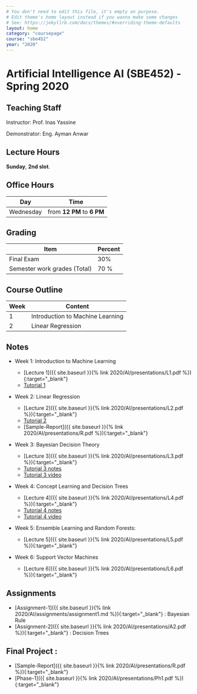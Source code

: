```yaml
---
# You don't need to edit this file, it's empty on purpose.
# Edit theme's home layout instead if you wanna make some changes
# See: https://jekyllrb.com/docs/themes/#overriding-theme-defaults
layout: home
category: "coursepage"
course: "sbe452"
year: "2020"
---
```

# Artificial Intelligence AI \(SBE452\) - Spring 2020

## Teaching Staff

Instructor: Prof. Inas Yassine

Demonstrator:  Eng. Ayman Anwar  

## Lecture Hours

**Sunday**, **2nd slot**.

## Office Hours

| Day | Time |
|-----|-----------|
| Wednesday | from **12 PM** to **6 PM** |

## Grading

| Item | Percent  |
|-----|-----------|
| Final Exam | 30%  |
| Semester work grades (Total) | 70 % |


## Course Outline

| Week | Content |
|------|---------| 
|   1  | Introduction to Machine Learning| 
|   2  | Linear Regression|  


## Notes
* Week 1: Introduction to Machine Learning
    * [Lecture 1]({{ site.baseurl }}{% link 2020/AI/presentations/L1.pdf %}){:target="_blank"} 
    * [Tutorial 1](https://github.com/sbme-tutorials/SBE452-AI-Demos/blob/master/House%20Price%20Demo/HousePrice.ipynb)

* Week 2: Linear Regression
    * [Lecture 2]({{ site.baseurl }}{% link 2020/AI/presentations/L2.pdf %}){:target="_blank"} 
    * [Tutorial 2](https://github.com/sbme-tutorials/SBE452-AI-Demos/blob/master/Linear%20Reg/LR.ipynb)
    * [Sample-Report]({{ site.baseurl }}{% link 2020/AI/presentations/R.pdf %}){:target="_blank"} 

* Week 3: Bayesian Decision Theory
    * [Lecture 3]({{ site.baseurl }}{% link 2020/AI/presentations/L3.pdf %}){:target="_blank"} 
    * [Tutorial 3 notes](https://github.com/sbme-tutorials/SBE452-AI-Demos/blob/master/Bayesian/BR.ipynb)
    * [Tutorial 3 video](https://drive.google.com/open?id=1QOTtyrWjALJF7ulYAWtcCOwndItKIDe7)

* Week 4: Concept Learning and Decision Trees
    * [Lecture 4]({{ site.baseurl }}{% link 2020/AI/presentations/L4.pdf %}){:target="_blank"} 
    * [Tutorial 4 notes](https://github.com/sbme-tutorials/SBE452-AI-Demos/blob/master/Decision%20Trees/DT.ipynb)
    * [Tutorial 4 video](https://drive.google.com/open?id=1kcArZ8UR-2xEewHjBUd0vA3NTs93jquO)

* Week 5: Ensemble Learning and Random Forests:
    * [Lecture 5]({{ site.baseurl }}{% link 2020/AI/presentations/L5.pdf %}){:target="_blank"} 

* Week 6: Support Vector Machines
    * [Lecture 6]({{ site.baseurl }}{% link 2020/AI/presentations/L6.pdf %}){:target="_blank"} 

## Assignments
    
* [Assignment-1]({{ site.baseurl }}{% link 2020/AI/assignments/assignment1.md %}){:target="_blank"} : Bayesian Rule 
* [Assignment-2]({{ site.baseurl }}{% link 2020/AI/presentations/A2.pdf %}){:target="_blank"} : Decision Trees

## Final Project : 
* [Sample-Report]({{ site.baseurl }}{% link 2020/AI/presentations/R.pdf %}){:target="_blank"} 
* [Phase-1]({{ site.baseurl }}{% link 2020/AI/presentations/Ph1.pdf %}){:target="_blank"} 

